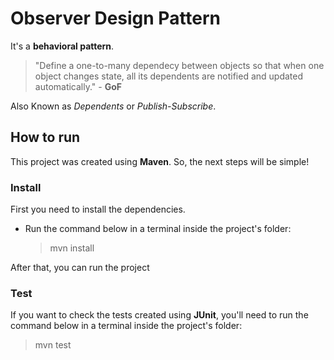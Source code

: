 ﻿# Observer Design Pattern

It's a **behavioral  pattern**.

> "Define a one-to-many dependecy between objects so that when one object changes state, all its dependents are notified and updated automatically." - **GoF**

Also Known as *Dependents* or *Publish-Subscribe*.

## How to run

This project was created using **Maven**. So, the next steps will be simple!

### Install

First you need to install the dependencies.

 - Run the command below in a terminal inside the project's folder:
	> mvn install

After that, you can run the project

### Test

If you want to check the tests created using **JUnit**, you'll need to run the command below in a terminal inside the project's folder:
> mvn test
